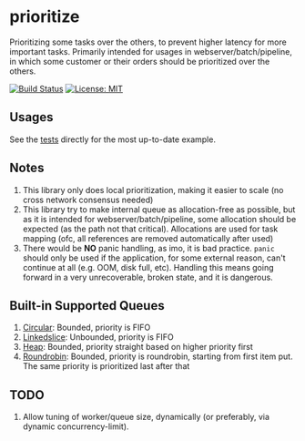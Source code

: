 # prioritize

Prioritizing some tasks over the others, to prevent higher latency for more important tasks.
Primarily intended for usages in webserver/batch/pipeline, in which some customer
or their orders should be prioritized over the others.

[![Build Status](https://travis-ci.com/aarondwi/prioritize.svg?branch=main)](https://travis-ci.com/aarondwi/prioritize)
[![License: MIT](https://img.shields.io/badge/License-MIT-yellow.svg)](https://opensource.org/licenses/MIT)

Usages
-------------------------

See the [tests](https://github.com/aarondwi/prioritize/blob/main/engine_test.go) directly for the most up-to-date example.

Notes
-------------------------

1. This library only does local prioritization, making it easier to scale (no cross network consensus needed)
2. This library try to make internal queue as allocation-free as possible, but as it is intended for webserver/batch/pipeline, some allocation should be expected (as the path not that critical). Allocations are used for task mapping (ofc, all references are removed automatically after used)
3. There would be **NO** panic handling, as imo, it is bad practice. `panic` should only be used if the application, for some external reason, can't continue at all (e.g. OOM, disk full, etc). Handling this means going forward in a very unrecoverable, broken state, and it is dangerous.

Built-in Supported Queues
-------------------------

1. [Circular](https://github.com/aarondwi/prioritize/tree/main/circular): Bounded, priority is FIFO
2. [Linkedslice](https://github.com/aarondwi/prioritize/tree/main/linkedslice): Unbounded, priority is FIFO
3. [Heap](https://github.com/aarondwi/prioritize/tree/main/heap): Bounded, priority straight based on higher priority first
4. [Roundrobin](https://github.com/aarondwi/prioritize/tree/main/roundrobin): Bounded, priority is roundrobin, starting from first item put. The same priority is prioritized last after that

TODO
-------------------------

1. Allow tuning of worker/queue size, dynamically (or preferably, via dynamic concurrency-limit).
